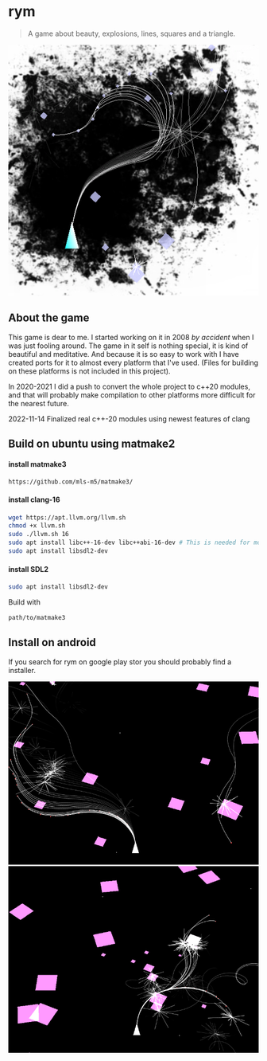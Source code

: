 rym
===

> A game about beauty, explosions, lines, squares and a triangle.

![Logo](rym-logo.png)

About the game
--------------

This game is dear to me. I started working on it in 2008 *by accident* when
I was just fooling around. The game in it self is nothing special, it is kind
of beautiful and meditative. And because it is so easy to work with I have
created ports for it to almost every platform that I've used. (Files for
building on these platforms is not included in this project).

In 2020-2021 I did a push to convert the whole project to c++20 modules, and
that will probably make compilation to other platforms more difficult for the
nearest future.

2022-11-14 Finalized real c++-20 modules using newest features of clang


Build on ubuntu using matmake2
---------------

#### install matmake3

```http
https://github.com/mls-m5/matmake3/
```

#### install clang-16
```bash
wget https://apt.llvm.org/llvm.sh
chmod +x llvm.sh
sudo ./llvm.sh 16
sudo apt install libc++-16-dev libc++abi-16-dev # This is needed for modules to work
sudo apt install libsdl2-dev
```


#### install SDL2

```bash
sudo apt install libsdl2-dev
```

Build with
```bash
path/to/matmake3
```

Install on android
------------------

If you search for rym on google play stor you should probably find a installer.

![Gameplay](rym1.png)
![Gameplay](rym2.png)
